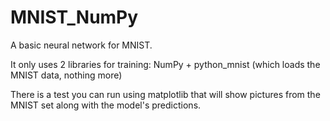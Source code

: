 # MNIST_NumPy
A basic neural network for MNIST.

It only uses 2 libraries for training: NumPy + python_mnist (which loads the MNIST data, nothing more)

There is a test you can run using matplotlib that will show pictures from the MNIST set along with the model's predictions.
